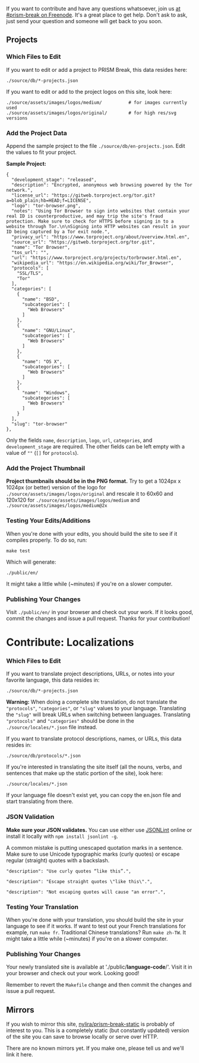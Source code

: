 If you want to contribute and have any questions whatsoever, join us
[at #prism-break on Freenode][#freenode]. It's a great place to get help. Don't
ask to ask, just send your question and someone will get back to you soon.

[#freenode]: https://webchat.freenode.net/?channels=prism-break

## Projects

### Which Files to Edit
If you want to edit or add a project to PRISM Break, this data resides here:

    ./source/db/*-projects.json

If you want to edit or add to the project logos on this site, look here:

    ./source/assets/images/logos/medium/          # for images currently used
    ./source/assets/images/logos/original/        # for high res/svg versions

### Add the Project Data
Append the sample project to the file `./source/db/en-projects.json`. Edit the values to fit your project.

**Sample Project:**

    {
      "development_stage": "released",
      "description": "Encrypted, anonymous web browsing powered by the Tor network.",
      "license_url": "https://gitweb.torproject.org/tor.git?a=blob_plain;hb=HEAD;f=LICENSE",
      "logo": "tor-browser.png",
      "notes": "Using Tor Browser to sign into websites that contain your real ID is counterproductive, and may trip the site's fraud protection. Make sure to check for HTTPS before signing in to a website through Tor.\n\nSigning into HTTP websites can result in your ID being captured by a Tor exit node.",
      "privacy_url": "https://www.torproject.org/about/overview.html.en",
      "source_url": "https://gitweb.torproject.org/tor.git",
      "name": "Tor Browser",
      "tos_url": "",
      "url": "https://www.torproject.org/projects/torbrowser.html.en",
      "wikipedia_url": "https://en.wikipedia.org/wiki/Tor_Browser",
      "protocols": [
        "SSL/TLS",
        "Tor"
      ],
      "categories": [
        {
          "name": "BSD",
          "subcategories": [
            "Web Browsers"
          ]
        },
        {
          "name": "GNU/Linux",
          "subcategories": [
            "Web Browsers"
          ]
        },
        {
          "name": "OS X",
          "subcategories": [
            "Web Browsers"
          ]
        },
        {
          "name": "Windows",
          "subcategories": [
            "Web Browsers"
          ]
        }
      ],
      "slug": "tor-browser"
    },

Only the fields `name`, `description`, `logo`, `url`, `categories`, and `development_stage` are required. The other fields can be left empty with a value of `""` (`[]` for `protocols`).

### Add the Project Thumbnail
**Project thumbnails should be in the PNG format.** Try to get a 1024px x 1024px (or better) version of the logo for `./source/assets/images/logos/original` and rescale it to 60x60 and 120x120 for `./source/assets/images/logos/medium` and `./source/assets/images/logos/medium@2x`

### Testing Your Edits/Additions
When you're done with your edits, you should build the site to see if it compiles properly. To do so, run:

    make test

Which will generate:

    ./public/en/

It might take a little while (~minutes) if you're on a slower computer.

### Publishing Your Changes
Visit `./public/en/` in your browser and check out your work. If it looks good, commit the changes and issue a pull request. Thanks for your contribution!

# Contribute: Localizations

### Which Files to Edit
If you want to translate project descriptions, URLs, or notes into your favorite language, this data resides in:

    ./source/db/*-projects.json

**Warning:** When doing a complete site translation, do not translate the `"protocols"`, `"categories"`, or `"slug"` values to your language. Translating the `"slug"` will break URLs when switching between languages. Translating `"protocols"` and `"categories"` should be done in the `./source/locales/*.json` file instead.

If you want to translate protocol descriptions, names, or URLs, this data resides in:

    ./source/db/protocols/*.json

If you're interested in translating the site itself (all the nouns, verbs, and sentences that make up the static portion of the site), look here:

    ./source/locales/*.json

If your language file doesn't exist yet, you can copy the en.json file and start translating from there.

### JSON Validation
**Make sure your JSON validates.** You can use either use [JSONLint](http://jsonlint.com/) online or install it locally with `npm install jsonlint -g`.

A common mistake is putting unescaped quotation marks in a sentence. Make sure to use Unicode typographic marks (curly quotes) or escape regular (straight) quotes with a backslash.

    "description": "Use curly quotes “like this”.",

    "description": "Escape straight quotes \"like this\".",

    "description": "Not escaping quotes will cause "an error".",

### Testing Your Translation
When you're done with your translation, you should build the site in your language to see if it works. If want to test out your French translations for example, run `make fr`. Traditional Chinese translations? Run `make zh-TW`. It might take a little while (~minutes) if you're on a slower computer.

### Publishing Your Changes
Your newly translated site is available at './public/**language-code**/'. Visit it in your browser and check out your work. Looking good!

Remember to revert the `Makefile` change and then commit the changes and issue a pull request.

## Mirrors

If you wish to mirror this site, [nylira/prism-break-static](https://github.com/nylira/prism-break-static) is probably of interest to you. This is a completely static (but constantly updated) version of the site you can save to browse locally or serve over HTTP.

There are no known mirrors yet. If you make one, please tell us and we'll link it here.
